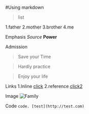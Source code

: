 
#Using markdown

> list

1.father
2.mother
3.brother
4.me

Emphasis
*Source*
**Power**

Admission

> Save your Time

> Hardly practice

> Enjoy your life

Links
1.Inline
[click](http://terms.naver.com/entry.nhn?docId=1218576&cid=40942&categoryId=33098)
2.reference
[click2][funny]


Image
![Family](http://ncc.phinf.naver.net/20140428_129/1398643364516gKIdq_JPEG/1-1.jpg?type=w646)

Code
`code. [test](http://test.com)`




[funny]: http://navercast.naver.com/contents.nhn?rid=101&contents_id=3851
